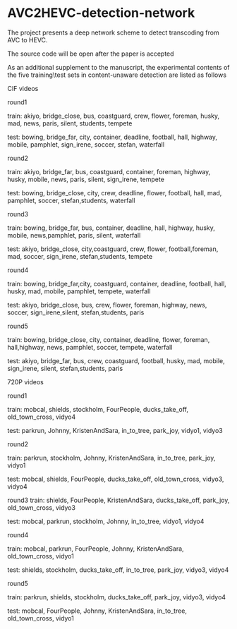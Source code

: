 # AVC2HEVC-detection-network
The project presents a deep network scheme to detect transcoding from AVC to HEVC.

The source code will be open after the paper is accepted

As an additional supplement to the manuscript, the experimental contents of the five training\test sets in content-unaware detection are listed as follows

CIF videos

round1

train: akiyo, bridge_close, bus,  coastguard, crew, flower, foreman, husky, mad, news, paris, silent, students, tempete

test: bowing, bridge_far, city, container, deadline, football, hall, highway, mobile, pamphlet, sign_irene, soccer, stefan, waterfall

round2

train: akiyo, bridge_far, bus,  coastguard, container,  foreman, highway, husky, mobile, news, paris, silent, sign_irene, tempete

test: bowing,  bridge_close, city, crew, deadline, flower, football, hall, mad, pamphlet, soccer, stefan,students, waterfall

round3

train:  bowing, bridge_far, bus,   container, deadline, hall, highway, husky, mobile, news,pamphlet, paris, silent, waterfall

test: akiyo,  bridge_close, city,coastguard, crew,  flower, football,foreman, mad,  soccer, sign_irene, stefan,students, tempete

round4

train:  bowing, bridge_far,city, coastguard,  container, deadline, football, hall, husky, mad, mobile, pamphlet,  tempete, waterfall

test: akiyo,  bridge_close,  bus, crew, flower, foreman, highway, news, soccer, sign_irene,silent, stefan,students, paris

round5

train:  bowing, bridge_close, city,   container, deadline, flower, foreman, hall,highway, news,  pamphlet, soccer,   tempete, waterfall

test:  akiyo, bridge_far, bus, crew, coastguard,  football,  husky,  mad, mobile, sign_irene, silent, stefan,students, paris




720P videos

round1

train: mobcal, shields, stockholm, FourPeople, ducks_take_off, old_town_cross, vidyo4

test: parkrun, Johnny, KristenAndSara, in_to_tree, park_joy, vidyo1, vidyo3

round2

train: parkrun, stockholm, Johnny, KristenAndSara, in_to_tree, park_joy, vidyo1

test: mobcal, shields, FourPeople, ducks_take_off, old_town_cross, vidyo3, vidyo4

round3
train: shields, FourPeople, KristenAndSara, ducks_take_off, park_joy, old_town_cross, vidyo3

test: mobcal, parkrun, stockholm, Johnny, in_to_tree,  vidyo1, vidyo4

round4

train: mobcal, parkrun, FourPeople, Johnny, KristenAndSara, old_town_cross, vidyo1

test: shields, stockholm, ducks_take_off, in_to_tree, park_joy, vidyo3, vidyo4

round5

train: parkrun, shields, stockholm, ducks_take_off, park_joy, vidyo3, vidyo4

test: mobcal, FourPeople, Johnny, KristenAndSara, in_to_tree, old_town_cross, vidyo1
